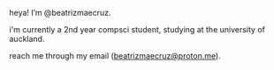 heya! I’m @beatrizmaecruz.

i'm currently a 2nd year compsci student, studying at the university of auckland.

reach me through my email (beatrizmaecruz@proton.me).

<!---
beatrizmaecruz/beatrizmaecruz is a ✨ special ✨ repository because its `README.md` (this file) appears on your GitHub profile.
You can click the Preview link to take a look at your changes.
--->
